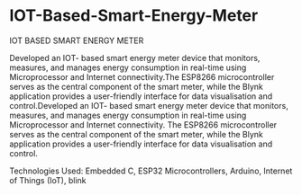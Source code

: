 # IOT-Based-Smart-Energy-Meter

IOT BASED SMART ENERGY METER

Developed an IOT- based smart energy meter device that monitors, measures, and manages energy consumption in real-time using Microprocessor and Internet connectivity.The ESP8266 microcontroller serves as the central component of the smart meter, while the Blynk application provides a user-friendly interface for data visualisation and control.Developed an IOT- based smart energy meter device that monitors, measures, and manages energy consumption in real-time using Microprocessor and Internet connectivity. The ESP8266 microcontroller serves as the central component of the smart meter, while the Blynk application provides a user-friendly interface for data visualisation and control.

Technologies Used: Embedded C, ESP32 Microcontrollers, Arduino, Internet of Things (IoT), blink

